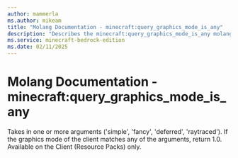 ```yaml
---
author: mammerla
ms.author: mikeam
title: "Molang Documentation - minecraft:query_graphics_mode_is_any"
description: "Describes the minecraft:query_graphics_mode_is_any molang"
ms.service: minecraft-bedrock-edition
ms.date: 02/11/2025 
---
```


# Molang Documentation - minecraft:query_graphics_mode_is_any

Takes in one or more arguments ('simple', 'fancy', 'deferred', 'raytraced'). If the graphics mode of the client matches any of the arguments, return 1.0. Available on the Client (Resource Packs) only.
